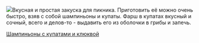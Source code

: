 <!--2025-05-27 10:47:03-->
<div class="yb">
  <div class="rss povarenok"><a href="https://www.povarenok.ru/recipes/show/182715/"><img src="https://www.povarenok.ru/data/cache/2025may/17/49/3176635_63498-640x480.jpg"></a>Вкусная и простая закуска для пикника. Приготовить её можно очень быстро, взяв с собой шампиньоны и купаты. Фарш в купатах вкусный и сочный, всего и делов-то - выдавить его из оболочки в грибы и запечь. <p class="titl"><a href="https://www.povarenok.ru/recipes/show/182715/">Шампиньоны с купатами и клюквой</a></p></div>
</div>
